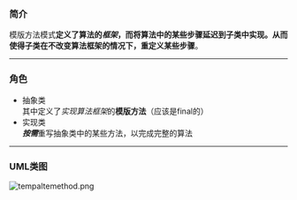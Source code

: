 ### 简介  
模版方法模式**定义了算法的*框架*，而将算法中的某些步骤延迟到子类中实现。从而使得子类在不改变算法框架的情况下，重定义某些步骤**。  

---

### 角色  

* 抽象类  
其中定义了*实现算法框架*的**模版方法**（应该是final的）  
* 实现类   
***按需***重写抽象类中的某些方法，以完成完整的算法  

---

### UML类图  

![tempaltemethod.png](http://timd.cn/content/images/pictures/templatemethod.png)
 

